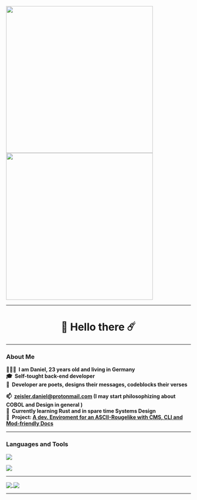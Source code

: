 <a href="https://github.com/Daniel-RRTM/Patnic-IDE">
  <img width=400" align="center" src="https://github-readme-stats.vercel.app/api/pin/?username=daniel-rrtm&repo=Patnic-IDE&theme=vision-friendly-dark&border_radius=20" />
</a>

<a href="https://github.com/Daniel-RRTM/Patnic-Src">
  <img width="400" align="center" src="https://github-readme-stats.vercel.app/api/pin/?username=daniel-rrtm&repo=Patnic-Src&theme=vision-friendly-dark&border_radius=20" />
</a>
  

  
  
---
  


<h1 align="center">🌌 Hello there ☄️</h1>  
  


---
  


### About Me
  
**👨🏻‍💻 &nbsp;I am Daniel, 23 years old and living in Germany**  
**🎓&nbsp; Self-tought back-end developer**  
**📜&nbsp; Developer are poets, designs their messages, codeblocks their verses**
  
**📫&nbsp; <zeisler.daniel@protonmail.com> (I may start philosophizing about COBOL and  Design in general )**  
**🌱&nbsp; Currently learning Rust and in spare time Systems Design**  
**🔭&nbsp; Project: [A dev. Enviroment for an ASCII-Rougelike with CMS, CLI and Mod-friendly Docs](https://github.com/stars/Daniel-RRR/lists/the-p-tnicroom-game-experience)**  
  


  ---
    


### Languages and Tools

<p align="left">
  <a href="https://go-skill-icons.vercel.app/">
    <img
      src="https://go-skill-icons.vercel.app/api/icons?i=python,java,rust,powershell,jenkins,jira,sqlserver,docker&theme=dark"
    />
  </a>
</p>
<p align="left">
  <a href="https://go-skill-icons.vercel.app/">
    <img
      src="https://go-skill-icons.vercel.app/api/icons?i=linux,word,excel,vscode,androidstudio,unreal,photoshop,indesign&theme=dark"
    />
  </a>
</p>
  


---
  


<p>
<a href="https://github.com/anuraghazra/github-readme-stats">
  <img align="center" src="https://github-readme-stats.vercel.app/api?username=daniel-rrtm&show_icons=true&theme=vision-friendly-dark&include_all_commits=true&hide_rank=true&border_radius=20" />
 </a>
<a href="https://github.com/anuraghazra/convoychat">
   <img align="center" src="https://github-readme-stats.vercel.app/api/top-langs/?username=daniel-rrtm&langs_count=10&hide=html,css,LLVM,GAP&layout=compact&theme=vision-friendly-dark&border_radius=20" />
  </a>
</p>


----  




